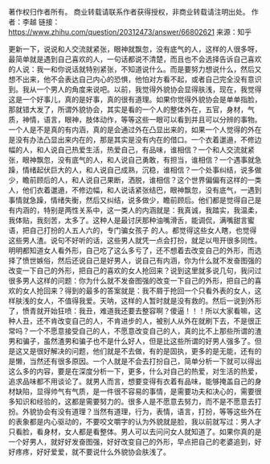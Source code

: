 著作权归作者所有。
商业转载请联系作者获得授权，非商业转载请注明出处。
作者：李越
链接：https://www.zhihu.com/question/20312473/answer/66802621
来源：知乎

更新一下，说说和人交流就紧张，眼神就飘忽，没有底气的人，这样的人很多呀，最简单就是遇到自己喜欢的人，一句话都说不清楚，而且也不会选择告诉自己喜欢的人说：我一和你说话就特别紧张，不知道说什么。而是要努力想说什么，然后又想不出来，他不会表达自己内心的恐惧，他怕对方看不起，或者自己完全没有意识到。我从一个男人的角度来说吧。以前，我觉得外貌协会显得肤浅，现在，我觉得这是一个好事儿，真的是好事，真的很有道理。如果你觉得外貌协会是单单指脸，那就错大发了，所谓外貌协会，其实是看的一个人的整体外在，五官，身材，气质，神情，语言，眼神，肢体动作，等等这些一眼可以看到并且可以分辨的事物。一个人是不是真的有内涵，真的是会通过外在凸显出来的，如果一个人觉得的外在是没有办法凸显出来内在的，那是其实是没有内在的借口。一个衣着邋遢，不修边幅的人，和人说自己热爱生活，热爱自己，有品味，谁相信？一个和人交流就紧张，眼神飘忽，没有底气的人，和人说自己勇敢，有担当，谁相信？一个遇事就急躁，情绪起伏巨大的人，和人说自己成熟，沉稳，谁相信？一个处事纠结，说多做少，瞻前顾后的人，和人说自己果断，洒脱，谁相信？这个世界偏偏有这样的一类人，他们衣着邋遢，不修边幅，和人说话紧张结巴，眼神飘忽，没有底气，一遇到事情就急躁，情绪失衡，然后又纠结，说多做少，瞻前顾后。他们都是觉得自己是有内涵的，特别是两性关系中，这一类人的内涵就是：我真诚，我踏实，我温柔，我体贴，我刻苦，太多了。这种人是最讨厌那种油嘴滑舌，能调侃，满嘴甜言蜜语，把自己打扮的人五人六的，专门骗女孩子 的人。都觉得这些女人瞎，也觉得这些男人渣。说句不好听的话，这些男人就凭一点会打扮，就足以甩开很多同性。明明都知道女人看外形，自己吃了这么多亏了，还不想着去改变自己的外形，而选择了愤世嫉俗，然后还说自己是好男人，说自己有内涵，你为什么就不发奋图强的改变一下自己的外形，把自己的喜欢的女人抢回来？说到这里就多说几句，我问过很多男人这样的问题：你为什么就不发奋图强的改变一下自己的外形，把自己的喜欢的女人抢回来？得到的最多的答案就是：我不屑于抢回一个只看外表的女人，这样肤浅的女人，不值得我爱。天呐，这样的人暂时就是没有救的。然后一说到外形了，愤青就开始狂喷：我丑，难道我还要去整容啊？傻逼！！！所以大家看嘛，这种人丑，还不肯改变自己的人，不肯进步的人，被别人从外在就刷下去，不是很正常吗？一个不愿意接受自己的人，不愿意改变自己的人，真的比不上那些所谓的渣男和骗子，虽然渣男和骗子也不是什么好人，但是比这些所谓的好男人强多了。但是这又是很好解决的问题，他们就是不去做，有的是固执，更多的是无能，还有的是懒，当然还有很多原因。一个人就是不会去打扮自己，简单分析一下就可以得出这么多的内容，要是在深度分析一下，更多，什么对自己的热爱，对生活的热爱，追求品味都不用谈论了。就男人而言，想要变得有衣着有品味，能够掩盖自己的身材缺陷，显得帅气有气质，是一件很不容易的事情，是需要功夫和决心的，需要很多知识和经验的，这都是需要努力的。很多人是不愿意去努力，而不是不愿意去打扮。外貌协会有没有道理？当然有道理，行为，表情，语言，打扮，等等这些外在的表象都是内心驱动的，不要咬文嚼字的认为外貌就是脸，我以前就写过：男人才只看脸，看身材，女人都是看整体。男人可以去问问女人就知道了。如果你真的是一个好男人，就好好发奋图强，好好改变自己的外形，早点把自己的老婆追到，好好疼疼，好好爱爱，就不要说什么外貌协会肤浅了。

